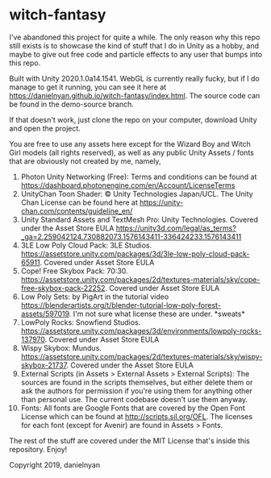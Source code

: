 # witch-fantasy
I've abandoned this project for quite a while. The only reason why this repo still exists is to showcase the kind of stuff that I do in Unity as a hobby, and maybe to give out free code and particle effects to any user that bumps into this repo. 

Built with Unity 2020.1.0a14.1541. WebGL is currently really fucky, but if I do manage to get it running, you can see it here at https://danielnyan.github.io/witch-fantasy/index.html. The source code can be found in the demo-source branch.

If that doesn't work, just clone the repo on your computer, download Unity and open the project. 

You are free to use any assets here except for the Wizard Boy and Witch Girl models (all rights reserved), as well as any public Unity Assets / fonts that are obviously not created by me, namely,

1. Photon Unity Networking (Free): Terms and conditions can be found at https://dashboard.photonengine.com/en/Account/LicenseTerms
2. UnityChan Toon Shader: © Unity Technologies Japan/UCL. The Unity Chan License can be found here at https://unity-chan.com/contents/guideline_en/
3. Unity Standard Assets and TextMesh Pro: Unity Technologies. Covered under the Asset Store EULA https://unity3d.com/legal/as_terms?_ga=2.259042124.730882073.1576143411-336424233.1576143411
4. 3LE Low Poly Cloud Pack: 3LE Studios. https://assetstore.unity.com/packages/3d/3le-low-poly-cloud-pack-65911. Covered under Asset Store EULA
5. Cope! Free Skybox Pack: 70:30. https://assetstore.unity.com/packages/2d/textures-materials/sky/cope-free-skybox-pack-22252. Covered under Asset Store EULA
6. Low Poly Sets: by PigArt in the tutorial video https://blenderartists.org/t/blender-tutorial-low-poly-forest-assets/597019. I'm not sure what license these are under. \*sweats\*
7. LowPoly Rocks: Snowfiend Studios. https://assetstore.unity.com/packages/3d/environments/lowpoly-rocks-137970. Covered under Asset Store EULA
8. Wispy Skybox: Mundus. https://assetstore.unity.com/packages/2d/textures-materials/sky/wispy-skybox-21737. Covered under the Asset Store EULA
9. External Scripts (in Assets > External Assets > External Scripts): The sources are found in the scripts themselves, but either delete them or ask the authors for permission if you're using them for anything other than personal use. The current codebase doesn't use them anyway.
10. Fonts: All fonts are Google Fonts that are covered by the Open Font License which can be found at http://scripts.sil.org/OFL. The licenses for each font (except for Avenir) are found in Assets > Fonts.  

The rest of the stuff are covered under the MIT License that's inside this repository. Enjoy!

Copyright 2019, danielnyan
